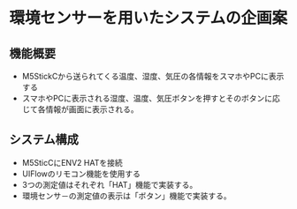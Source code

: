 # 環境センサーを用いたシステムの企画案
## 機能概要
- M5StickCから送られてくる温度、湿度、気圧の各情報をスマホやPCに表示する
- スマホやPCに表示される湿度、温度、気圧ボタンを押すとそのボタンに応じて各情報が画面に表示される。

## システム構成
- M5SticCにENV2 HATを接続
- UIFlowのリモコン機能を使用する
- 3つの測定値はそれぞれ「HAT」機能で実装する。
- 環境センサ－の測定値の表示は「ボタン」機能で実装する。
